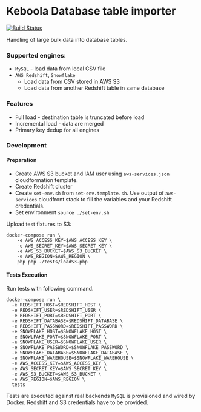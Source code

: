 # Keboola Database table importer 
[![Build Status](https://travis-ci.org/keboola/php-db-import.svg?branch=master)](https://travis-ci.org/keboola/php-db-import)

Handling of large bulk data into database tables.

### Supported engines:
- `MySQL` - load data from local CSV file
- `AWS Redshift`, `Snowflake`
  - Load data from CSV stored in AWS S3
  - Load data from another Redshift table in same database

### Features
- Full load - destination table is truncated before load
- Incremental load - data are merged
- Primary key dedup for all engines

### Development

#### Preparation

- Create AWS S3 bucket and IAM user using `aws-services.json` cloudformation template.
- Create Redshift cluster
- Create `set-env.sh` from `set-env.template.sh`. Use output of `aws-services` cloudfront stack to fill the variables and your Redshift credentials.
- Set environment `source ./set-env.sh`

Upload test fixtures to S3:
```
docker-compose run \
    -e AWS_ACCESS_KEY=$AWS_ACCESS_KEY \
    -e AWS_SECRET_KEY=$AWS_SECRET_KEY \
    -e AWS_S3_BUCKET=$AWS_S3_BUCKET \
    -e AWS_REGION=$AWS_REGION \
    php php ./tests/loadS3.php
```

#### Tests Execution
Run tests with following command.

```
docker-compose run \
  -e REDSHIFT_HOST=$REDSHIFT_HOST \
  -e REDSHIFT_USER=$REDSHIFT_USER \
  -e REDSHIFT_PORT=$REDSHIFT_PORT \
  -e REDSHIFT_DATABASE=$REDSHIFT_DATABASE \
  -e REDSHIFT_PASSWORD=$REDSHIFT_PASSWORD \
  -e SNOWFLAKE_HOST=$SNOWFLAKE_HOST \
  -e SNOWLFAKE_PORT=$SNOWFLAKE_PORT \
  -e SNOWFLAKE_USER=$SNOWFLAKE_USER \
  -e SNOWFLAKE_PASSWORD=$SNOWFLAKE_PASSWORD \
  -e SNOWFLAKE_DATABASE=$SNOWFLAKE_DATABASE \
  -e SNOWFLAKE_WAREHOUSE=$SNOWFLAKE_WAREHOUSE \
  -e AWS_ACCESS_KEY=$AWS_ACCESS_KEY \
  -e AWS_SECRET_KEY=$AWS_SECRET_KEY \
  -e AWS_S3_BUCKET=$AWS_S3_BUCKET \
  -e AWS_REGION=$AWS_REGION \
  tests
```

Tests are executed against real backends `MySQL` is provisioned and wired by Docker. Redshift and S3 credentials have to be provided.
